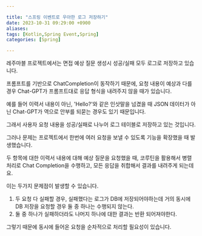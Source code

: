 ```yaml
---

title: "스프링 이벤트로 우아한 로그 저장하기"
date: 2023-10-31 09:29:00 +0900
aliases: 
tags: [Kotlin,Spring Event,Spring]
categories: [Spring]

---
```


레주마블 프로젝트에서는 면접 예상 질문 생성시 성공/실패 모두 로그로 저장하고 있습니다.

프롬프트를 기반으로 ChatCompletion이 동작하기 때문에, 요청 내용이 예상과 다를 경우 Chat-GPT가 프롬프트대로 응답 형식을 내려주지 않을 때가 있습니다.

예를 들어 이력서 내용이 아닌, 'Hello?'와 같은 인삿말을 넘겼을 때 JSON 데이터가 아닌 Chat-GPT가 역으로 안부를 되묻는 경우도 있기 때문입니다.

그래서 사용자 요청 내용을 성공/실패로 나누어 로그 테이블로 저장하고 있는 것입니다.

그러나 문제는 프로젝트에서 한번에 여러 요청을 보낼 수 있도록 기능을 확장했을 때 발생했습니다.

두 항목에 대한 이력서 내용에 대해 예상 질문을 요청했을 때, 코루틴을 활용해서 병렬 처리로 Chat Completion을 수행하고, 모든 응답을 취합해서 결과를 내려주게 되는데요.

이는 두가지 문제점이 발생할 수 있습니다.

1. 두 요청 다 실패할 경우, 실패했다는 로그가 DB에 저장되어야하는데 거의 동시에 DB 저장을 요청할 경우 둘 중 하나는 수행되지 않는다.
2. 둘 중 하나가 실패하더라도 나머지 하나에 대한 결과는 반환 되어져야한다.

그렇기 때문에 동시에 들어온 요청을 순차적으로 처리할 필요성이 있습니다.












